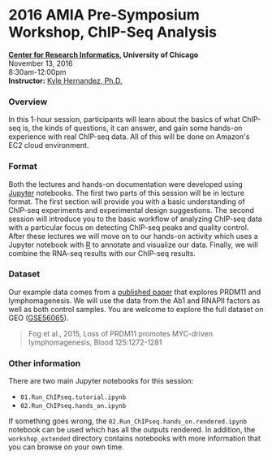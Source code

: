 # 2016 AMIA Pre-Symposium Workshop, ChIP-Seq Analysis
**[Center for Research Informatics](http://cri.uchicago.edu/), University of Chicago**<br>
November 13, 2016<br>
8:30am-12:00pm<br>
**Instructor:** [Kyle Hernandez, Ph.D.](https://kmhernan.github.io/)<br>

### Overview

In this 1-hour session, participants will learn about the basics of what ChIP-seq is, the kinds of questions,
it can answer, and gain some hands-on experience with real ChIP-seq data. All of this will be done on Amazon's
EC2 cloud environment.

### Format

Both the lectures and hands-on documentation were developed using [Jupyter](http://jupyter.org/) notebooks. The first
two parts of this session will be in lecture format. The first section will provide you with a basic understanding of 
ChIP-seq experiments and experimental design suggestions. The second session will introduce you to the basic workflow of
analyzing ChIP-seq data with a particular focus on detecting ChIP-seq peaks and quality control. After these lectures we
will move on to our hands-on activity which uses a Jupyter notebook with [R](https://irkernel.github.io/) to annotate 
and visualize our data. Finally, we will combine the RNA-seq results with our ChIP-seq results.

### Dataset

Our example data comes from a [published paper](https://www.ncbi.nlm.nih.gov/pubmed/25499759) that explores PRDM11 
and lymphomagenesis. We will use the data from the Ab1 and RNAPII factors as well as both control samples. You are 
welcome to explore the full dataset on GEO ([GSE56065](https://www.ncbi.nlm.nih.gov/geo/query/acc.cgi?acc=GSE56065)).

> Fog et al., 2015, Loss of PRDM11 promotes MYC-driven lymphomagenesis, Blood 125:1272-1281 

### Other information

There are two main Jupyter notebooks for this session:

* `01.Run_ChIPseq.tutorial.ipynb`
* `02.Run_ChIPseq.hands_on.ipynb`

If something goes wrong, the `02.Run_ChIPseq.hands_on.rendered.ipynb` notebook can be used which has all the outputs rendered.
In addition, the `workshop_extended` directory contains notebooks with more information that you can browse on your own time.

